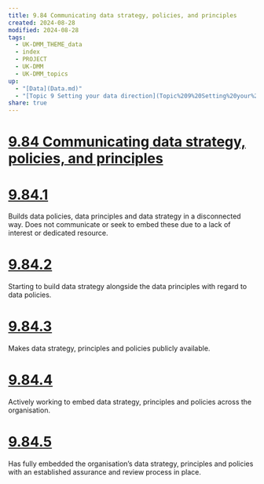 ```yaml
---
title: 9.84 Communicating data strategy, policies, and principles
created: 2024-08-28
modified: 2024-08-28
tags:
  - UK-DMM_THEME_data
  - index
  - PROJECT
  - UK-DMM
  - UK-DMM_topics
up:
  - "[Data](Data.md)"
  - "[Topic 9 Setting your data direction](Topic%209%20Setting%20your%20data%20direction.md)"
share: true
---
```

# [9.84 Communicating data strategy, policies, and principles](9.84%20Communicating%20data%20strategy,%20policies,%20and%20principles.md)
# [9.84.1](9.84.1.md)

Builds data policies, data principles and data strategy in a disconnected way. Does not communicate or seek to embed these due to a lack of interest or dedicated resource.

# [9.84.2](9.84.2.md)

Starting to build data strategy alongside the data principles with regard to data policies.

# [9.84.3](9.84.3.md)

Makes data strategy, principles and policies publicly available.

# [9.84.4](9.84.4.md)

Actively working to embed data strategy, principles and policies across the organisation.

# [9.84.5](9.84.5.md)

Has fully embedded the organisation’s data strategy, principles and policies with an established assurance and review process in place.
